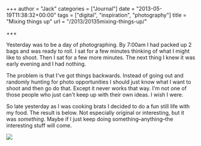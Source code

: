 +++
author = "Jack"
categories = ["Journal"]
date = "2013-05-19T11:38:32+00:00"
tags = ["digital", "inspiration", "photography"]
title = "Mixing things up"
url = "/2013/20135mixing-things-up/"

+++

Yesterday was to be a day of photographing. By 7:00am I had packed up 2 bags and was ready to roll. I sat for a few minutes thinking of what I might like to shoot. Then I sat for a few more minutes. The next thing I knew it was early evening and I had nothing.

The problem is that I've got things backwards. Instead of going out and randomly hunting for photo opportunities I should just know what I want to shoot and then go do that. Except it never works that way. I'm not one of those people who just can't keep up with their own ideas. I wish I were.

So late yesterday as I was cooking brats I decided to do a fun still life with my food. The result is below. Not especially original or interesting, but it was&nbsp;_something_. Maybe if I just keep doing something&#8211;anything&#8211;the interesting stuff will come.

![][1]

 [1]: /img/2013/05/bananabrat.jpg